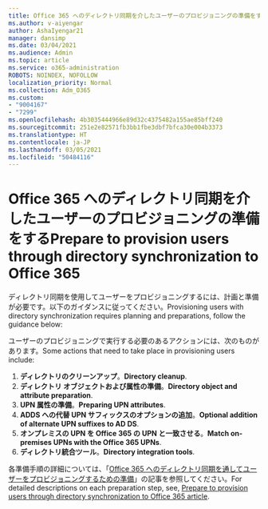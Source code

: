 ```yaml
---
title: Office 365 へのディレクトリ同期を介したユーザーのプロビジョニングの準備をする
ms.author: v-aiyengar
author: AshaIyengar21
manager: dansimp
ms.date: 03/04/2021
ms.audience: Admin
ms.topic: article
ms.service: o365-administration
ROBOTS: NOINDEX, NOFOLLOW
localization_priority: Normal
ms.collection: Adm_O365
ms.custom:
- "9004167"
- "7299"
ms.openlocfilehash: 4b3035444966e89d32c4375482a155ae85bff240
ms.sourcegitcommit: 251e2e82571fb3bb1fbe3dbf7bfca30e004b3373
ms.translationtype: HT
ms.contentlocale: ja-JP
ms.lasthandoff: 03/05/2021
ms.locfileid: "50484116"
---
```

# <a name="prepare-to-provision-users-through-directory-synchronization-to-office-365"></a><span data-ttu-id="2c427-102">Office 365 へのディレクトリ同期を介したユーザーのプロビジョニングの準備をする</span><span class="sxs-lookup"><span data-stu-id="2c427-102">Prepare to provision users through directory synchronization to Office 365</span></span>

<span data-ttu-id="2c427-103">ディレクトリ同期を使用してユーザーをプロビジョニングするには、計画と準備が必要です。以下のガイダンスに従ってください。</span><span class="sxs-lookup"><span data-stu-id="2c427-103">Provisioning users with directory synchronization requires planning and preparations, follow the guidance below:</span></span>

<span data-ttu-id="2c427-104">ユーザーのプロビジョニングで実行する必要のあるアクションには、次のものがあります。</span><span class="sxs-lookup"><span data-stu-id="2c427-104">Some actions that need to take place in provisioning users include:</span></span>
1. <span data-ttu-id="2c427-105">**ディレクトリのクリーンアップ**。</span><span class="sxs-lookup"><span data-stu-id="2c427-105">**Directory cleanup**.</span></span>
1. <span data-ttu-id="2c427-106">**ディレクトリ オブジェクトおよび属性の準備**。</span><span class="sxs-lookup"><span data-stu-id="2c427-106">**Directory object and attribute preparation**.</span></span>
1. <span data-ttu-id="2c427-107">**UPN 属性の準備**。</span><span class="sxs-lookup"><span data-stu-id="2c427-107">**Preparing UPN attributes**.</span></span>
1. <span data-ttu-id="2c427-108">**ADDS への代替 UPN サフィックスのオプションの追加**。</span><span class="sxs-lookup"><span data-stu-id="2c427-108">**Optional addition of alternate UPN suffixes to AD DS**.</span></span>
1. <span data-ttu-id="2c427-109">**オンプレミスの UPN を Office 365 の UPN と一致させる**。</span><span class="sxs-lookup"><span data-stu-id="2c427-109">**Match on-premises UPNs with the Office 365 UPNs**.</span></span>
1. <span data-ttu-id="2c427-110">**ディレクトリ統合ツール**。</span><span class="sxs-lookup"><span data-stu-id="2c427-110">**Directory integration tools**.</span></span>

<span data-ttu-id="2c427-111">各準備手順の詳細については、「[Office 365 へのディレクトリ同期を通してユーザーをプロビジョニングするための準備](https://aka.ms/office365assistantprovisionuserstooffice365)」の記事を参照してください。</span><span class="sxs-lookup"><span data-stu-id="2c427-111">For detailed descriptions on each preparation step, see, [Prepare to provision users through directory synchronization to Office 365 article](https://aka.ms/office365assistantprovisionuserstooffice365).</span></span>